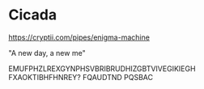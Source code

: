 # Cicada

https://cryptii.com/pipes/enigma-machine 

"A new day, a new me"

EMUFPHZLREXGYNPHSVBRIBRUDHIZGBTVIVEGIKIEGH
FXAOKTIBHFHNREY?
FQAUDTND
PQSBAC
